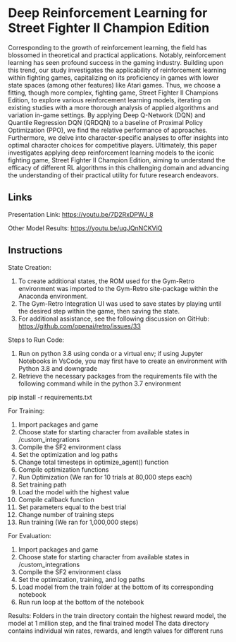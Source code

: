 # Deep Reinforcement Learning for Street Fighter II Champion Edition

Corresponding to the growth of reinforcement learning, the field has blossomed in theoretical and practical applications. Notably, reinforcement learning has seen profound success in the gaming industry. Building upon this trend, our study investigates the applicability of reinforcement learning within fighting games, capitalizing on its proficiency in games with lower state spaces (among other features) like Atari games. Thus, we choose a fitting, though more complex, fighting game, Street Fighter II Champions Edition, to explore various reinforcement learning models, iterating on existing studies with a more thorough analysis of applied algorithms and variation in-game settings. By applying Deep Q-Network (DQN) and Quantile Regression DQN (QRDQN) to a baseline of Proximal Policy Optimization (PPO), we find the relative performance of approaches. Furthermore, we delve into character-specific analyses to offer insights into optimal character choices for competitive players. Ultimately, this paper investigates applying deep reinforcement learning models to the iconic fighting game, Street Fighter II Champion Edition, aiming to understand the efficacy of different RL algorithms in this challenging domain and advancing the understanding of their practical utility for future research endeavors.

## Links

Presentation Link: https://youtu.be/7D2RxDPWJ_8

Other Model Results: https://youtu.be/uqJQnNCKViQ

## Instructions

State Creation:

1. To create additional states, the ROM used for the Gym-Retro environment was imported to the Gym-Retro site-package within the Anaconda environment.
2. The Gym-Retro Integration UI was used to save states by playing until the desired step within the game, then saving the state.
3. For additional assistance, see the following discussion on GitHub: https://github.com/openai/retro/issues/33

Steps to Run Code:

1. Run on python 3.8 using conda or a virtual env; if using Jupyter Notebooks in VsCode, you may first have to create an environment with Python 3.8 and downgrade
2. Retrieve the necessary packages from the requirements file with the following command while in the python 3.7 environment

pip install -r requirements.txt

For Training:

1. Import packages and game
2. Choose state for starting character from available states in /custom_integrations
3. Compile the SF2 environment class
4. Set the optimization and log paths
5. Change total timesteps in optimize_agent() function
6. Compile optimization functions
7. Run Optimization (We ran for 10 trials at 80,000 steps each)
8. Set training path
9. Load the model with the highest value
10. Compile callback function
11. Set parameters equal to the best trial
12. Change number of training steps
13. Run training (We ran for 1,000,000 steps)

For Evaluation:

1. Import packages and game
2. Choose state for starting character from available states in /custom_integrations
3. Compile the SF2 environment class
4. Set the optimization, training, and log paths
5. Load model from the train folder at the bottom of its corresponding notebook
6. Run run loop at the bottom of the notebook

Results:
Folders in the train directory contain the highest reward model, the model at 1 million step, and the final trained model
The data directory contains individual win rates, rewards, and length values for different runs
